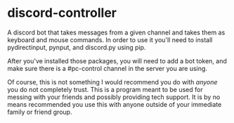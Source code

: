 # discord-controller
A discord bot that takes messages from a given channel and takes them as keyboard and mouse commands. In order to use it you'll need to install pydirectinput, pynput, and discord.py using pip.

After you've installed those packages, you will need to add a bot token, and make sure there is a #pc-control channel in the server you are using.

Of course, this is not something I would recommend you do with <i>anyone</i> you do not completely trust. This is a program meant to be used for messing with your friends and possibly providing tech support. It is by no means recommended you use this with anyone outside of your immediate family or friend group.
